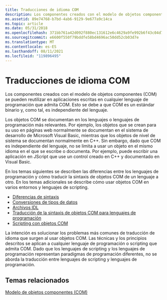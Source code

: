 ```yaml
---
title: Traducciones de idioma COM
description: Los componentes creados con el modelo de objetos componentes (COM) se pueden reutilizar en aplicaciones escritas en cualquier lenguaje de programación que admita COM. Esto se debe a que COM es un estándar binario y, como tal, es independiente del lenguaje.
ms.assetid: 89e74768-b7bd-4ab6-9129-9e677a9c14ca
ms.topic: article
ms.date: 05/31/2018
ms.openlocfilehash: 371bb761a42d092f880ec131612e6c4629a9fe992b6f43c04d79f2972517d46f
ms.sourcegitcommit: e6600f550f79bddfe58bd4696ac50dd52cb03d7e
ms.translationtype: MT
ms.contentlocale: es-ES
ms.lasthandoff: 08/11/2021
ms.locfileid: "119896495"
---
```

# <a name="com-language-translations"></a>Traducciones de idioma COM

Los componentes creados con el modelo de objetos componentes (COM) se pueden reutilizar en aplicaciones escritas en cualquier lenguaje de programación que admita COM. Esto se debe a que COM es un estándar binario y, como tal, es independiente del lenguaje.

Los objetos COM se documentan en los lenguajes o lenguajes de programación más relevantes. Por ejemplo, los objetos que se crean para su uso en páginas web normalmente se documentan en el sistema de desarrollo de Microsoft Visual Basic, mientras que los objetos de nivel de sistema se documentan normalmente en C++. Sin embargo, dado que COM es independiente del lenguaje, no se limita a usar un objeto en el mismo idioma en el que se escribe o documenta. Por ejemplo, puede escribir una aplicación en JScript que use un control creado en C++ y documentado en Visual Basic.

En los temas siguientes se describen las diferencias entre los lenguajes de programación y cómo traducir la sintaxis de objetos COM de un lenguaje a otro. En los temas adicionales se describe cómo usar objetos COM en varios entornos y lenguajes de scripting.

-   [Diferencias de sintaxis](syntax-differences.md)
-   [Conversiones de tipos de datos](data-type-conversions.md)
-   [Archivos IDL](idl-files.md)
-   [Traducción de la sintaxis de objetos COM para lenguajes de programación](translating-com-object-syntax-for-programming-languages.md)
-   [Scripting con objetos COM](scripting-with-com-objects.md)

La intención es solucionar los problemas más comunes de traducción de idioma que surgen al usar objetos COM. Las técnicas y los principios descritos se aplican a cualquier lenguaje de programación o scripting que admita COM. Dado que los lenguajes de scripting y los lenguajes de programación representan paradigmas de programación diferentes, no se aborda la traducción entre lenguajes de scripting y lenguajes de programación.

## <a name="related-topics"></a>Temas relacionados

<dl> <dt>

[Modelo de objetos componentes (COM)](component-object-model--com--portal.md)
</dt> </dl>

 

 




